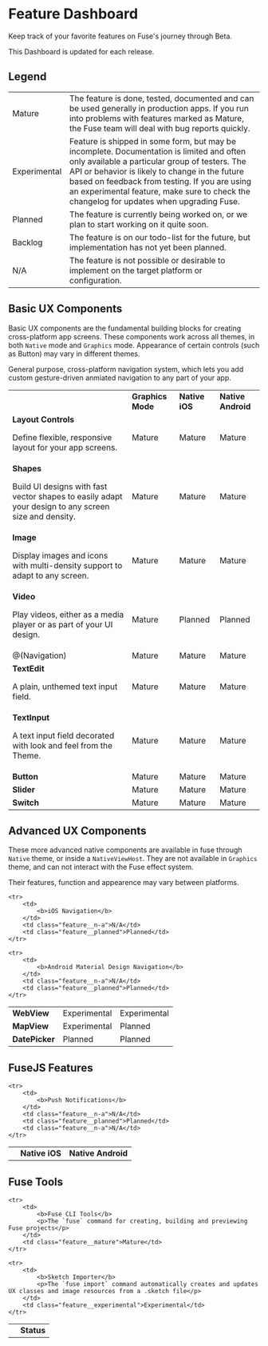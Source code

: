 <documentProperties pageTitle="Features" />

# Feature Dashboard

Keep track of your favorite features on Fuse's journey through Beta.

This Dashboard is updated for each release.

## Legend

<table>
	<tr>
		<td class="feature__mature">Mature</td>
		<td>The feature is done, tested, documented and can be used generally in production apps. If you run into problems with features marked as Mature, the Fuse team will deal with bug reports quickly. </td>
	</tr>
	<tr>
		<td class="feature__experimental">Experimental</td>
		<td>Feature is shipped in some form, but may be incomplete. Documentation is limited and often only available a particular group of testers. The API or behavior is likely to change in the future based on feedback from testing. If you are using an experimental feature, make sure to check the changelog for updates when upgrading Fuse. </td>
	</tr>
	<tr>
		<td class="feature__planned">Planned</td>
		<td>The feature is currently being worked on, or we plan to start working on it quite soon.</td>
	</tr>
	<tr>
		<td class="feature__backlog">Backlog</td>
		<td>The feature is on our todo-list for the future, but implementation has not yet been planned.</td>
	</tr>
	<tr>
		<td class="feature__n-a">N/A</td>
		<td>The feature is not possible or desirable to implement on the target platform or configuration.</td>
	</tr>
</table>


## Basic UX Components

Basic UX components are the fundamental building blocks for creating cross-platform app screens. These components work
across all themes, in both `Native` mode and `Graphics` mode. Appearance of certain controls (such as Button) may vary in different
themes.

<table>
	<tr>
		<td></td>
		<td><b>Graphics Mode</b></td>
		<td><b>Native iOS</b></td>
		<td><b>Native Android</b></td>
	</tr>
	<tr>
		<td>
			<b>Layout Controls</b>
			<p>Define flexible, responsive layout for your app screens.<p>
		</td>
		<td class="feature__mature">Mature</td>
		<td class="feature__mature">Mature</td>
		<td class="feature__mature">Mature</td>
	</tr>
	<tr>
		<td>
			<b>Shapes</b>
			<p>Build UI designs with fast vector shapes to easily adapt your design to any screen size and density.<p>
		</td>
		<td class="feature__mature">Mature</td>
		<td class="feature__mature">Mature</td>
		<td class="feature__mature">Mature</td>
	</tr>
	<tr>
		<td>
			<b>Image</b>
			<p>Display images and icons with multi-density support to adapt to any screen.<p>
		</td>
		<td class="feature__mature">Mature</td>
		<td class="feature__mature">Mature</td>
		<td class="feature__mature">Mature</td>
	</tr>
	<tr>
		<td>
			<b>Video</b>
			<p>Play videos, either as a media player or as part of your UI design.<p>
		</td>
		<td class="feature__mature">Mature</td>
		<td class="feature__planned">Planned</td>
		<td class="feature__planned">Planned</td>
	</tr>
	<tr>
		<td>@(Navigation)</td>
		<p>General purpose, cross-platform navigation system, which lets you add custom gesture-driven anmiated navigation to any part of your app.</p>
		<td class="feature__mature">Mature</td>
		<td class="feature__mature">Mature</td>
		<td class="feature__mature">Mature</td>
	</tr>
	<tr>
		<td>
			<b>TextEdit</b>
			<p>A plain, unthemed text input field.</p>
		</td>
		<td class="feature__mature">Mature</td>
		<td class="feature__mature">Mature</td>
		<td class="feature__mature">Mature</td>
	</tr>
	<tr>
		<td>
			<b>TextInput</b>
			<p>A text input field decorated with look and feel from the Theme.</p>
		</td>
		<td class="feature__mature">Mature</td>
		<td class="feature__mature">Mature</td>
		<td class="feature__mature">Mature</td>
	</tr>
	<tr>
		<td>
			<b>Button</b>
		</td>
		<td class="feature__mature">Mature</td>
		<td class="feature__mature">Mature</td>
		<td class="feature__mature">Mature</td>
	</tr>
	<tr>
		<td>
			<b>Slider</b>
		</td>
		<td class="feature__mature">Mature</td>
		<td class="feature__mature">Mature</td>
		<td class="feature__mature">Mature</td>
	</tr>
	<tr>
		<td>
			<b>Switch</b>
		</td>
		<td class="feature__mature">Mature</td>
		<td class="feature__mature">Mature</td>
		<td class="feature__mature">Mature</td>
	</tr>

</table>


## Advanced UX Components

These more advanced native components are available in fuse through `Native` theme, or inside a `NativeViewHost`. They are
not available in `Graphics` theme, and can not interact with the Fuse effect system.

Their features, function and appearence may vary between platforms.

<table>
	<tr>
		<td>
			<b>WebView</b>
		</td>
		<td class="feature__experimental">Experimental</td>
		<td class="feature__experimental">Experimental</td>
	</tr>
	<tr>
		<td>
			<b>MapView</b>
		</td>
		<td class="feature__experimental">Experimental</td>
		<td class="feature__planned">Planned</td>
	</tr>
	<tr>
		<td>
			<b>DatePicker</b>
		</td>
		<td class="feature__planned">Planned</td>
		<td class="feature__planned">Planned</td>
	</tr>

	<tr>
		<td>
			<b>iOS Navigation</b>
		</td>
		<td class="feature__n-a">N/A</td>
		<td class="feature__planned">Planned</td>
	</tr>

	<tr>
		<td>
			<b>Android Material Design Navigation</b>
		</td>
		<td class="feature__n-a">N/A</td>
		<td class="feature__planned">Planned</td>
	</tr>
</table>


## FuseJS Features

<table>
	<tr>
		<td></td>
		<td><b>Native iOS</b></td>
		<td><b>Native Android</b></td>
	</tr>

	<tr>
		<td>
			<b>Push Notifications</b>
		</td>
		<td class="feature__n-a">N/A</td>
		<td class="feature__planned">Planned</td>
		<td class="feature__n-a">N/A</td>
	</tr>
</table>


## Fuse Tools

<table>
	<tr>
		<td></td>
		<td><b>Status</b></td>
	</tr>

	<tr>
		<td>
			<b>Fuse CLI Tools</b>
			<p>The `fuse` command for creating, building and previewing Fuse projects</p>
		</td>
		<td class="feature__mature">Mature</td>
	</tr>

	<tr>
		<td>
			<b>Sketch Importer</b>
			<p>The `fuse import` command automatically creates and updates UX classes and image resources from a .sketch file</p>
		</td>
		<td class="feature__experimental">Experimental</td>
	</tr>
</table>